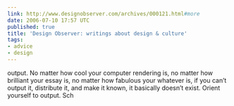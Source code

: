 ```yaml
---
link: http://www.designobserver.com/archives/000121.html#more
date: 2006-07-10 17:57 UTC
published: true
title: 'Design Observer: writings about design & culture'
tags:
- advice
- design
---
```


output. No matter how cool your computer rendering is, no matter how brilliant your essay is, no matter how fabulous your whatever is, if you can’t output it, distribute it, and make it known, it basically doesn’t exist. Orient yourself to output. Sch
